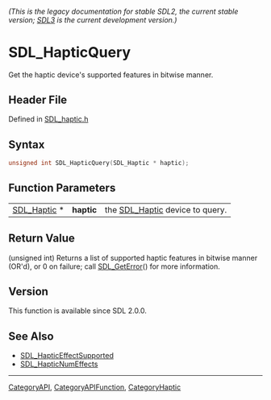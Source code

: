 ###### (This is the legacy documentation for stable SDL2, the current stable version; [SDL3](https://wiki.libsdl.org/SDL3/) is the current development version.)
# SDL_HapticQuery

Get the haptic device's supported features in bitwise manner.

## Header File

Defined in [SDL_haptic.h](https://github.com/libsdl-org/SDL/blob/SDL2/include/SDL_haptic.h)

## Syntax

```c
unsigned int SDL_HapticQuery(SDL_Haptic * haptic);
```

## Function Parameters

|                            |            |                                               |
| -------------------------- | ---------- | --------------------------------------------- |
| [SDL_Haptic](SDL_Haptic) * | **haptic** | the [SDL_Haptic](SDL_Haptic) device to query. |

## Return Value

(unsigned int) Returns a list of supported haptic features in bitwise
manner (OR'd), or 0 on failure; call [SDL_GetError](SDL_GetError)() for
more information.

## Version

This function is available since SDL 2.0.0.

## See Also

- [SDL_HapticEffectSupported](SDL_HapticEffectSupported)
- [SDL_HapticNumEffects](SDL_HapticNumEffects)

----
[CategoryAPI](CategoryAPI), [CategoryAPIFunction](CategoryAPIFunction), [CategoryHaptic](CategoryHaptic)

